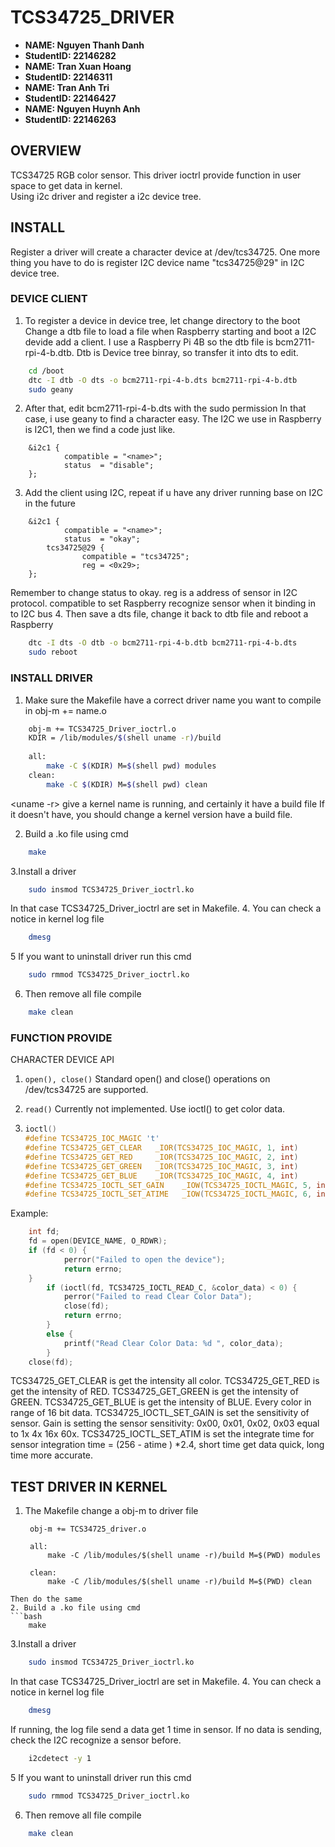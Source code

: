 # TCS34725_DRIVER

- **NAME: Nguyen Thanh Danh**
- **StudentID: 22146282**
- **NAME: Tran Xuan Hoang**
- **StudentID: 22146311**
- **NAME: Tran Anh Tri**
- **StudentID: 22146427**
- **NAME: Nguyen Huynh Anh**
- **StudentID: 22146263**

## OVERVIEW
TCS34725 RGB color sensor.
This driver ioctrl provide function in user space to get data in kernel.  
Using i2c driver and register a i2c device tree. 

## INSTALL
Register a driver will create a character device at /dev/tcs34725.
One more thing you have to do is register I2C device name "tcs34725@29" in I2C device tree.
### DEVICE CLIENT
1. To register a device in device tree, let change directory to the boot
Change a dtb file to load a file when Raspberry starting and boot a I2C devide add a client.
I use a Raspberry Pi 4B so the dtb file is bcm2711-rpi-4-b.dtb.
Dtb is Device tree binray, so transfer it into dts to edit.
```bash
	cd /boot
	dtc -I dtb -O dts -o bcm2711-rpi-4-b.dts bcm2711-rpi-4-b.dtb
	sudo geany	
```
2. After that, edit bcm2711-rpi-4-b.dts with the sudo permission
In that case, i use geany to find a character easy.
The I2C we use in Raspberry is I2C1, then we find a code just like. 
```dts
	&i2c1 {
        	compatible = "<name>";
        	status	= "disable";
	};
```
3. Add the client using I2C, repeat if u have any driver running base on I2C in the future
```dts
	&i2c1 {
        	compatible = "<name>";
        	status	= "okay";
		tcs34725@29 {
        		compatible = "tcs34725";
        		reg = <0x29>;
	};
```
Remember to change status to okay.
reg is a address of sensor in I2C protocol.
compatible to set Raspberry recognize sensor when it binding in to I2C bus
4. Then save a dts file, change it back to dtb file and reboot a Raspberry
```bash
	dtc -I dts -O dtb -o bcm2711-rpi-4-b.dtb bcm2711-rpi-4-b.dts
	sudo reboot
```
### INSTALL DRIVER
1. Make sure the Makefile have a correct driver name you want to compile in obj-m += name.o

```bash
	obj-m += TCS34725_Driver_ioctrl.o
	KDIR = /lib/modules/$(shell uname -r)/build
	
	all:
		make -C $(KDIR) M=$(shell pwd) modules
	clean: 
		make -C $(KDIR) M=$(shell pwd) clean
```

<uname -r> give a kernel name is running, and certainly it have a build file
If it doesn't have, you should change a kernel version have a build file.

2. Build a .ko file using cmd
```bash
	make
```

3.Install a driver
```bash
	sudo insmod TCS34725_Driver_ioctrl.ko
```
In that case TCS34725_Driver_ioctrl are set in Makefile.
4. You can check a notice in kernel log file
```bash
	dmesg
```
5 If you want to uninstall driver run this cmd
```bash
	sudo rmmod TCS34725_Driver_ioctrl.ko
```
6. Then remove all file compile
```bash
	make clean
```
### FUNCTION PROVIDE
CHARACTER DEVICE API
1. ```open(), close()```
   Standard open() and close() operations on /dev/tcs34725 are supported.

2. ```read()```
   Currently not implemented. Use ioctl() to get color data.

3. ```c
   ioctl()
   #define TCS34725_IOC_MAGIC 't'
   #define TCS34725_GET_CLEAR   _IOR(TCS34725_IOC_MAGIC, 1, int)
   #define TCS34725_GET_RED     _IOR(TCS34725_IOC_MAGIC, 2, int)
   #define TCS34725_GET_GREEN   _IOR(TCS34725_IOC_MAGIC, 3, int)
   #define TCS34725_GET_BLUE    _IOR(TCS34725_IOC_MAGIC, 4, int)
   #define TCS34725_IOCTL_SET_GAIN    _IOW(TCS34725_IOCTL_MAGIC, 5, int)
   #define TCS34725_IOCTL_SET_ATIME   _IOW(TCS34725_IOCTL_MAGIC, 6, int)
   ```
Example:
```c
	int fd;
	fd = open(DEVICE_NAME, O_RDWR);
	if (fd < 0) {
        	perror("Failed to open the device");
        	return errno;
	}
       	if (ioctl(fd, TCS34725_IOCTL_READ_C, &color_data) < 0) {
        	perror("Failed to read Clear Color Data");    
        	close(fd);
        	return errno;
    	} 
    	else {
        	printf("Read Clear Color Data: %d ", color_data);
    	}
   	close(fd);
```
TCS34725_GET_CLEAR is get the intensity all color. 
TCS34725_GET_RED is get the intensity of RED.
TCS34725_GET_GREEN is get the intensity of GREEN.
TCS34725_GET_BLUE is get the intensity of BLUE.
Every color in range of 16 bit data.
TCS34725_IOCTL_SET_GAIN is set the sensitivity of sensor.
Gain is setting the sensor sensitivity:  0x00, 0x01, 0x02, 0x03 equal to 1x 4x 16x 60x.
TCS34725_IOCTL_SET_ATIM is set the integrate time for sensor
integration time = (256 - atime ) *2.4, short time get data quick, long time more accurate.
## TEST DRIVER IN KERNEL
1. The Makefile change a obj-m to driver file
   ```
	obj-m += TCS34725_driver.o
	
	all:
		make -C /lib/modules/$(shell uname -r)/build M=$(PWD) modules
	
	clean:
		make -C /lib/modules/$(shell uname -r)/build M=$(PWD) clean
```
Then do the same
2. Build a .ko file using cmd
```bash
	make
```

3.Install a driver
```bash
	sudo insmod TCS34725_Driver_ioctrl.ko
```
In that case TCS34725_Driver_ioctrl are set in Makefile.
4. You can check a notice in kernel log file
```bash
	dmesg
```
If running, the log file send a data get 1 time in sensor.
If no data is sending, check the I2C recognize a sensor before.
```bash
	i2cdetect -y 1
```
5 If you want to uninstall driver run this cmd
```bash
	sudo rmmod TCS34725_Driver_ioctrl.ko
```
6. Then remove all file compile
```bash
	make clean
```
